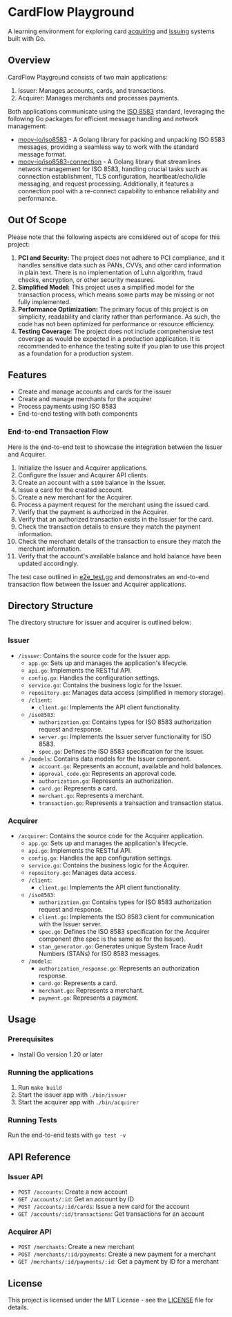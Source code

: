 # CardFlow Playground

A learning environment for exploring card [acquiring](https://moov.io/resources/dictionary/#acquirer) and [issuing](https://moov.io/resources/dictionary/#issuer) systems built with Go.

## Overview

CardFlow Playground consists of two main applications:

1. Issuer: Manages accounts, cards, and transactions.
2. Acquirer: Manages merchants and processes payments.

Both applications communicate using the [ISO 8583](https://en.wikipedia.org/wiki/ISO_8583) standard, leveraging the following Go packages for efficient message handling and network management:

* [moov-io/iso8583](https://github.com/moov-io/iso8583) - A Golang library for packing and unpacking ISO 8583 messages, providing a seamless way to work with the standard message format.
* [moov-io/iso8583-connection](https://github.com/moov-io/iso8583-connection) - A Golang library that streamlines network management for ISO 8583, handling crucial tasks such as connection establishment, TLS configuration, heartbeat/echo/idle messaging, and request processing. Additionally, it features a connection pool with a re-connect capability to enhance reliability and performance.


## Out Of Scope

Please note that the following aspects are considered out of scope for this project:

1. **PCI and Security:** The project does not adhere to PCI compliance, and it handles sensitive data such as PANs, CVVs, and other card information in plain text. There is no implementation of Luhn algorithm, fraud checks, encryption, or other security measures.
1. **Simplified Model:** This project uses a simplified model for the transaction process, which means some parts may be missing or not fully implemented.
1. **Performance Optimization:** The primary focus of this project is on simplicity, readability and clarity rather than performance. As such, the code has not been optimized for performance or resource efficiency.
1. **Testing Coverage:** The project does not include comprehensive test coverage as would be expected in a production application. It is recommended to enhance the testing suite if you plan to use this project as a foundation for a production system.

## Features

- Create and manage accounts and cards for the issuer
- Create and manage merchants for the acquirer
- Process payments using ISO 8583
- End-to-end testing with both components

### End-to-end Transaction Flow

Here is the end-to-end test to showcase the integration between the Issuer and Acquirer.

1. Initialize the Issuer and Acquirer applications.
2. Configure the Issuer and Acquirer API clients.
3. Create an account with a `$100` balance in the Issuer.
4. Issue a card for the created account.
5. Create a new merchant for the Acquirer.
6. Process a payment request for the merchant using the issued card.
7. Verify that the payment is authorized in the Acquirer.
8. Verify that an authorized transaction exists in the Issuer for the card.
9. Check the transaction details to ensure they match the payment information.
10. Check the merchant details of the transaction to ensure they match the merchant information.
11. Verify that the account's available balance and hold balance have been updated accordingly.

The test case outlined in [e2e_test.go](./e2e_test.go) and demonstrates an end-to-end transaction flow between the Issuer and Acquirer applications. 

## Directory Structure

The directory structure for issuer and acquirer is outlined below:

### Issuer

- `/issuer`: Contains the source code for the Issuer app.
  - `app.go`: Sets up and manages the application's lifecycle.
  - `api.go`: Implements the RESTful API.
  - `config.go`: Handles the configuration settings.
  - `service.go`: Contains the business logic for the Issuer.
  - `repository.go`: Manages data access (simplified in memory storage).
  - `/client`:
    - `client.go`: Implements the API client functionality.
  - `/iso8583`:
    - `authorization.go`: Contains types for ISO 8583 authorization request and response.
    - `server.go`: Implements the Issuer server functionality for ISO 8583.
    - `spec.go`: Defines the ISO 8583 specification for the Issuer.
  - `/models`: Contains data models for the Issuer component.
    - `account.go`: Represents an account, available and hold balances.
    - `approval_code.go`: Represents an approval code.
    - `authorization.go`: Represents an authorization.
    - `card.go`: Represents a card.
    - `merchant.go`: Represents a merchant.
    - `transaction.go`: Represents a transaction and transaction status.

### Acquirer

- `/acquirer`: Contains the source code for the Acquirer application.
  - `app.go`: Sets up and manages the application's lifecycle.
  - `api.go`: Implements the RESTful API.
  - `config.go`: Handles the app configuration settings.
  - `service.go`: Contains the business logic for the Acquirer.
  - `repository.go`: Manages data access.
  - `/client`:
    - `client.go`: Implements the API client functionality.
  - `/iso8583`:
    - `authorization.go`: Contains types for ISO 8583 authorization request and response.
    - `client.go`: Implements the ISO 8583 client for communication with the Issuer server.
    - `spec.go`: Defines the ISO 8583 specification for the Acquirer component (the spec is the same as for the Issuer).
    - `stan_generator.go`: Generates unique System Trace Audit Numbers (STANs) for ISO 8583 messages.
  - `/models`:
    - `authorization_response.go`: Represents an authorization response.
    - `card.go`: Represents a card.
    - `merchant.go`: Represents a merchant.
    - `payment.go`: Represents a payment.

## Usage

### Prerequisites

- Install Go version 1.20 or later

### Running the applications

1. Run `make build`
1. Start the issuer app with `./bin/issuer`
2. Start the acquirer app with `./bin/acquirer`

### Running Tests

Run the end-to-end tests with `go test -v`

## API Reference

### Issuer API

- `POST /accounts`: Create a new account
- `GET /accounts/:id`: Get an account by ID
- `POST /accounts/:id/cards`: Issue a new card for the account
- `GET /accounts/:id/transactions`: Get transactions for an account

### Acquirer API

- `POST /merchants`: Create a new merchant
- `POST /merchants/:id/payments`: Create a new payment for a merchant
- `GET /merchants/:id/payments/:id`: Get a payment by ID for a merchant

## License

This project is licensed under the MIT License - see the [LICENSE](LICENSE) file for details.
